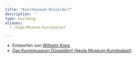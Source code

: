 ```yaml
---
title: "Kunstmuseum Düsseldorf"
description: ''
type: building
aliases:
  - /tags/Museum-Kunstpalast

---
```


* Entworfen von [Wilhelm Kreis](/tags/Wilhelm-Kreis)
* [Das Kunstmuseum Düsseldorf (heute Museum Kunstpalast)](https://de.wikipedia.org/wiki/Museum_Kunstpalast)
